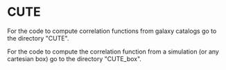 # CUTE

For the code to compute correlation functions from galaxy catalogs go to
the directory "CUTE".

For the code to compute the correlation function from a simulation (or
any cartesian box) go to the directory "CUTE_box".
